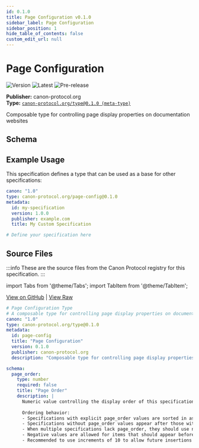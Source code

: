 ```yaml
---
id: 0.1.0
title: Page Configuration v0.1.0
sidebar_label: Page Configuration
sidebar_position: 1
hide_table_of_contents: false
custom_edit_url: null
---
```



# Page Configuration

![Version](https://img.shields.io/badge/version-0.1.0-blue) ![Latest](https://img.shields.io/badge/latest-✓-green) ![Pre-release](https://img.shields.io/badge/stability-pre--release-orange)

**Publisher:** canon-protocol.org  
**Type:** [`canon-protocol.org/type@0.1.0 (meta-type)`](/type/0.1.0)  


Composable type for controlling page display properties on documentation websites






## Schema





## Example Usage

This specification defines a type that can be used as a base for other specifications:

```yaml
canon: "1.0"
type: canon-protocol.org/page-config@0.1.0
metadata:
  id: my-specification
  version: 1.0.0
  publisher: example.com
  title: My Custom Specification

# Define your specification here
```



## Source Files

:::info
These are the source files from the Canon Protocol registry for this specification.
:::

import Tabs from '@theme/Tabs';
import TabItem from '@theme/TabItem';

<Tabs>
  <TabItem value="canon-yml" label="canon.yml">

[View on GitHub](https://github.com/canon-protocol/canon/tree/main/canon-protocol.org/page-config/0.1.0/canon.yml) | [View Raw](https://raw.githubusercontent.com/canon-protocol/canon/main/canon-protocol.org/page-config/0.1.0/canon.yml)

```yaml
# Page Configuration Type
# A composable type for controlling page display properties on documentation websites
canon: "1.0"
type: canon-protocol.org/type@0.1.0
metadata:
  id: page-config
  title: "Page Configuration"
  version: 0.1.0
  publisher: canon-protocol.org
  description: "Composable type for controlling page display properties on documentation websites"

schema:
  page_order:
    type: number
    required: false
    title: "Page Order"
    description: |
      Numeric value controlling the display order of this specification on documentation websites.
      
      Ordering behavior:
      - Specifications with explicit page_order values are sorted in ascending order (lowest first)
      - Specifications without page_order values appear after those with explicit orders
      - When multiple specifications lack page_order, they should use natural ordering (e.g., alphabetical by ID)
      - Negative values are allowed for items that should appear before the default (0)
      - Recommended to use increments of 10 to allow future insertions (e.g., 0, 10, 20, 30...)
```

  </TabItem>
</Tabs>


